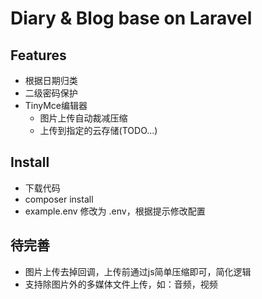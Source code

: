 # Diary & Blog base on Laravel

## Features
* 根据日期归类
* 二级密码保护
* TinyMce编辑器
  * 图片上传自动裁减压缩
  * 上传到指定的云存储(TODO...)

## Install
* 下载代码
* composer install
* example.env 修改为 .env，根据提示修改配置

## 待完善
* 图片上传去掉回调，上传前通过js简单压缩即可，简化逻辑
* 支持除图片外的多媒体文件上传，如：音频，视频